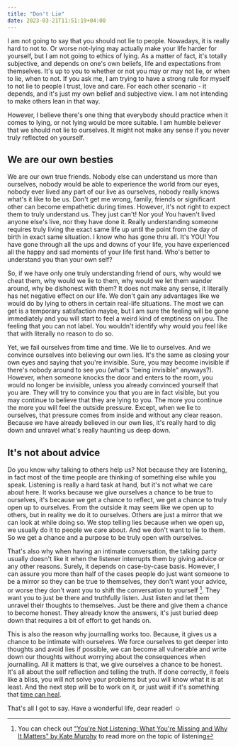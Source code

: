 ```yaml
---
title: "Don't Lie"
date: 2023-03-21T11:51:19+04:00
---
```


I am not going to say that you should not lie to people. Nowadays, it is really hard to not to. Or worse not-lying may actually make your life harder for yourself, but I am not going to ethics of lying. As a matter of fact, it's totally subjective, and depends on one's own beliefs, life and expectations from themselves. It's up to you to whether or not you may or may not lie, or when to lie, when to not. If you ask me, I am trying to have a strong rule for myself to not lie to people I trust, love and care. For each other scenario - it depends, and it's just my own belief and subjective view. I am not intending to make others lean in that way.

However, I believe there's one thing that everybody should practice when it comes to lying, or not lying would be more suitable. I am humble believer that we should not lie to ourselves. It might not make any sense if you never truly reflected on yourself.

## We are our own besties

We are our own true friends. Nobody else can understand us more than ourselves, nobody would be able to experience the world from our eyes, nobody ever lived any part of our live as ourselves, nobody really knows what's it like to be us. Don't get me wrong, family, friends or significant other can become empathetic during times. However, it's not right to expect them to truly understand us. They just can't! Nor you! You haven't lived anyone else's live, nor they have done it. Really understanding someone requires truly living the exact same life up until the point from the day of birth in exact same situation. I know who has gone thru all. It's YOU! You have gone through all the ups and downs of your life, you have experienced all the happy and sad moments of your life first hand. Who's better to understand you than your own self?

So, if we have only one truly understanding friend of ours, why would we cheat them, why would we lie to them, why would we let them wander around, why be dishonest with them? It does not make any sense, it literally has net negative effect on our life. We don't gain any advantages like we would do by lying to others in certain real-life situations. The most we can get is a temporary satisfaction maybe, but I am sure the feeling will be gone immediately and you will start to feel a weird kind of emptiness on you. The feeling that you can not label. You wouldn't identify why would you feel like that with literally no reason to do so.

Yet, we fail ourselves from time and time. We lie to ourselves. And we convince ourselves into believing our own lies. It's the same as closing your own eyes and saying that you're invisible. Sure, you may become invisible if there's nobody around to see you (what's "being invisible" anyways?). However, when someone knocks the door and enters to the room, you would no longer be invisible, unless you already convinced yourself that you are. They will try to convince you that you are in fact visible, but you may continue to believe that they are lying to you. The more you continue the more you will feel the outside pressure. Except, when we lie to ourselves, that pressure comes from inside and without any clear reason. Because we have already believed in our own lies, it's really hard to dig down and unravel what's really haunting us deep down.

## It's not about advice

Do you know why talking to others help us? Not because they are listening, in fact most of the time people are thinking of something else while you speak. Listening is really a hard task at hand, but it's not what we care about here. It works because we give ourselves a chance to be true to ourselves, it's because we get a chance to reflect, we get a chance to truly open up to ourselves. From the outside it may seem like we open up to others, but in reality we do it to ourselves. Others are just a mirror that we can look at while doing so. We stop telling lies because when we open up, we usually do it to people we care about. And we don't want to lie to them. So we get a chance and a purpose to be truly open with ourselves.

That's also why when having an intimate conversation, the talking party usually doesn't like it when the listener interrupts them by giving advice or any other reasons. Surely, it depends on case-by-case basis. However, I can assure you more than half of the cases people do just want someone to be a mirror so they can be true to themselves, they don't want your advice, or worse they don't want you to shift the conversation to yourself [^listening]. They want you to just be there and truthfully listen. Just listen and let them unravel their thoughts to themselves. Just be there and give them a chance to become honest. They already know the answers, it's just buried deep down that requires a bit of effort to get hands on.

[^listening]: You can check out ["You're Not Listening: What You're Missing and Why It Matters" by Kate Murphy](https://www.goodreads.com/book/show/45892276-you-re-not-listening) to read more on the topic of listening

This is also the reason why journalling works too. Because, it gives us a chance to be intimate with ourselves. We force ourselves to get deeper into thoughts and avoid lies if possible, we can become all vulnerable and write down our thoughts without worrying about the consequences when journalling. All it matters is that, we give ourselves a chance to be honest. It's all about the self reflection and telling the truth. If done correctly, it feels like a bliss, you will not solve your problems but you will know what it is at least. And the next step will be to work on it, or just wait if it's something that [time can heal](https://www.youtube.com/watch?v=3MHxPuWld5o).

That's all I got to say. Have a wonderful life, dear reader! ☺️
